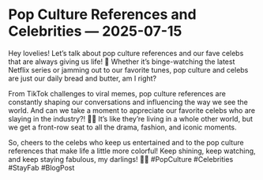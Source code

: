 # Pop Culture References and Celebrities — 2025-07-15

Hey lovelies! Let’s talk about pop culture references and our fave celebs that are always giving us life! 🌟 Whether it’s binge-watching the latest Netflix series or jamming out to our favorite tunes, pop culture and celebs are just our daily bread and butter, am I right?

From TikTok challenges to viral memes, pop culture references are constantly shaping our conversations and influencing the way we see the world. And can we take a moment to appreciate our favorite celebs who are slaying in the industry?! 💃🏻 It’s like they’re living in a whole other world, but we get a front-row seat to all the drama, fashion, and iconic moments.

So, cheers to the celebs who keep us entertained and to the pop culture references that make life a little more colorful! Keep shining, keep watching, and keep staying fabulous, my darlings! 💋✨ #PopCulture #Celebrities #StayFab #BlogPost